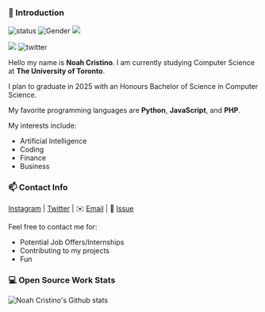 ### 👋 Introduction

![status](https://img.shields.io/badge/status-up-brightgreen) ![Gender](https://img.shields.io/badge/gender-%F0%9F%A4%B5-lightgrey) ![](https://visitor-badge.glitch.me/badge?page_id=github.com/NoahCristino)

![](https://img.shields.io/github/followers/NoahCristino?style=social) ![twitter](https://img.shields.io/twitter/follow/NoahCristino?style=social)

Hello my name is **Noah Cristino**. I am currently studying Computer Science at **The University of Toronto**. 

I plan to graduate in 2025 with an Honours Bachelor of Science in Computer Science.

My favorite programming languages are **Python**, **JavaScript**, and **PHP**.

My interests include:
* Artificial Intelligence
* Coding
* Finance
* Business

### 📫 Contact Info

[Instagram][-1] | [Twitter][0] | ✉️ [Email](mailto:noah.cristino@mail.utoronto.ca) | 💬 [Issue](https://github.com/NoahCristino/NoahCristino/issues/me) 

Feel free to contact me for:
* Potential Job Offers/Internships
* Contributing to my projects
* Fun

### 💻 Open Source Work Stats

![Noah Cristino's Github stats](https://github-readme-stats.vercel.app/api?username=NoahCristino&show_icons=true)

[-1]: https://www.instagram.com/noahcristino
[0]: https://twitter.com/NoahCristino
